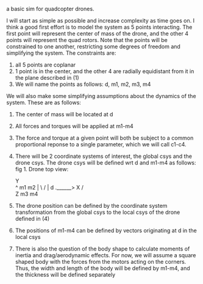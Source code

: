 a basic sim for quadcopter drones.

I will start as simple as possible and increase complexity as time goes on. I think a good first effort is to
model the system as 5 points interacting. The first point will represent the center of mass of the drone,
and the other 4 points will represent the quad rotors. Note that the points will be constrained to one another,
restricting some degrees of freedom and simplifying the system. The constraints are:

1. all 5 points are coplanar
2. 1 point is in the center, and the other 4 are radially equidistant from it in the plane described in (1)
3. We will name the points as follows: d, m1, m2, m3, m4

We will also make some simplifying assumptions about the dynamics of the system. These are as follows:
1. The center of mass will be located at d
2. All forces and torques will be applied at m1-m4
3. The force and torque at a given point will both be subject to a common proportional reponse to a single
parameter, which we will call c1-c4.
4. There will be 2 coordinate systems of interest, the global csys and the drone csys. The drone csys will be 
defined wrt d and m1-m4 as follows:
	fig 1. Drone top view:
	
	Y		
    ^				 m1	  m2
	|		          \   /
	|					d
    .______> X        /   \
	Z				 m3	  m4

5. The drone position can be defined by the coordinate system transformation from the global csys to the 
local csys of the drone defined in (4)
6. The positions of m1-m4 can be defined by vectors originating at d in the local csys
7. There is also the question of the body shape to calculate moments of inertia and drag/aerodynamic effects.
For now, we will assume a square shaped body with the forces from the motors acting on the corners. Thus,
the width and length of the body will be defined by m1-m4, and the thickness will be defined separately

